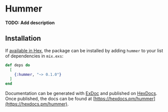 # Hummer

**TODO: Add description**

## Installation

If [available in Hex](https://hex.pm/docs/publish), the package can be installed
by adding `hummer` to your list of dependencies in `mix.exs`:

```elixir
def deps do
  [
    {:hummer, "~> 0.1.0"}
  ]
end
```

Documentation can be generated with [ExDoc](https://github.com/elixir-lang/ex_doc)
and published on [HexDocs](https://hexdocs.pm). Once published, the docs can
be found at [https://hexdocs.pm/hummer](https://hexdocs.pm/hummer).

